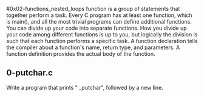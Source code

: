 #0x02-functions_nested_loops
 function is a group of statements that together perform a task. Every C program has at least one function, which is main(), and all the most trivial programs can define additional functions.
You can divide up your code into separate functions. How you divide up your code among different functions is up to you, but logically the division is such that each function performs a specific task.
A function declaration tells the compiler about a function's name, return type, and parameters. A function definition provides the actual body of the function.
## 0-putchar.c
Write a program that prints " _putchar", followed by a new line.
